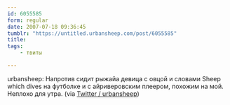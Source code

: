 ```yaml
---
id: 6055585
form: regular
date: 2007-07-18 09:36:45
tumblr: "https://untitled.urbansheep.com/post/6055585"
title:
tags:
    - твиты

---
```


<p>urbansheep: Напротив сидит рыжайа девица с овцой и словами Sheep which dives на футболке и с айриверовским плеером, похожим на мой. Неплохо для утра. (via <a href="http://twitter.com/urbansheep/statuses/155289232">Twitter / urbansheep</a>)</p>

